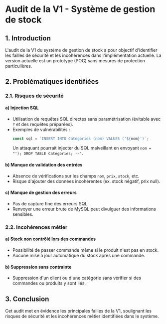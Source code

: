 # Audit de la V1 - Système de gestion de stock

## 1. Introduction
L'audit de la V1 du système de gestion de stock a pour objectif d'identifier les failles de sécurité et les incohérences dans l'implémentation actuelle. La version actuelle est un prototype (POC) sans mesures de protection particulières.

## 2. Problématiques identifiées
### 2.1. Risques de sécurité
#### a) Injection SQL
- Utilisation de requêtes SQL directes sans paramétrisation (évitable avec `?` et des requêtes préparées).
- Exemples de vulnérabilités :
  ```js
  const sql = `INSERT INTO Categories (nom) VALUES ('${nom}')`;
  ```
  Un attaquant pourrait injecter du SQL malveillant en envoyant `nom = "'); DROP TABLE Categories; --"`.

#### b) Manque de validation des entrées
- Absence de vérifications sur les champs `nom`, `prix`, `stock`, etc.
- Risque d'ajouter des données incohérentes (ex. stock négatif, prix null).

#### c) Manque de gestion des erreurs
- Pas de capture fine des erreurs SQL.
- Renvoyer une erreur brute de MySQL peut divulguer des informations sensibles.

### 2.2. Incohérences métier
#### a) Stock non contrôlé lors des commandes
- Possibilité de passer commande même si le produit n'est pas en stock.
- Aucune mise à jour automatique du stock après une commande.

#### b) Suppression sans contrainte
- Suppression d'un client ou d'une catégorie sans vérifier si des commandes ou produits y sont liés.

## 3. Conclusion
Cet audit met en évidence les principales failles de la V1, soulignant les risques de sécurité et les incohérences métier identifiées dans le système.

